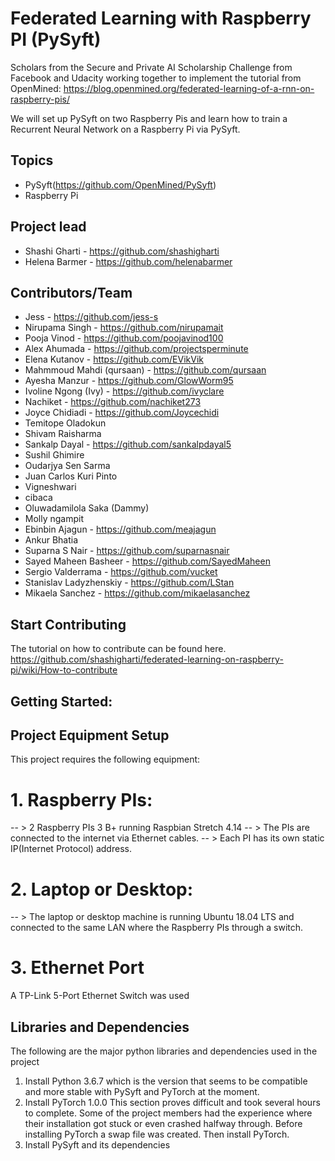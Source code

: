 # Federated Learning with Raspberry PI (PySyft)
Scholars from the Secure and Private AI Scholarship Challenge from Facebook and Udacity working together to implement the tutorial from OpenMined: https://blog.openmined.org/federated-learning-of-a-rnn-on-raspberry-pis/

We will set up PySyft on two Raspberry Pis and learn how to train a Recurrent Neural Network on a Raspberry Pi via PySyft.

## Topics
   - PySyft(https://github.com/OpenMined/PySyft)
   - Raspberry Pi

## Project lead
- Shashi Gharti - https://github.com/shashigharti
- Helena Barmer - https://github.com/helenabarmer

## Contributors/Team
- Jess - https://github.com/jess-s
- Nirupama Singh - https://github.com/nirupamait
- Pooja Vinod - https://github.com/poojavinod100
- Alex Ahumada - https://github.com/projectsperminute
- Elena Kutanov - https://github.com/EVikVik
- Mahmmoud Mahdi (qursaan) - https://github.com/qursaan
- Ayesha Manzur - https://github.com/GlowWorm95
- Ivoline Ngong (Ivy) - https://github.com/ivyclare
- Nachiket - https://github.com/nachiket273
- Joyce Chidiadi - https://github.com/Joycechidi
- Temitope Oladokun
- Shivam Raisharma
- Sankalp Dayal - https://github.com/sankalpdayal5
- Sushil Ghimire
- Oudarjya Sen Sarma
- Juan Carlos Kuri Pinto
- Vigneshwari
- cibaca
- Oluwadamilola Saka (Dammy)
- Molly ngampit
- Ebinbin Ajagun - https://github.com/meajagun
- Ankur Bhatia
- Suparna S Nair - https://github.com/suparnasnair
- Sayed Maheen Basheer - https://github.com/SayedMaheen
- Sergio Valderrama - https://github.com/vucket
- Stanislav Ladyzhenskiy - https://github.com/LStan
- Mikaela Sanchez - https://github.com/mikaelasanchez

## Start Contributing
The tutorial on how to contribute can be found here. https://github.com/shashigharti/federated-learning-on-raspberry-pi/wiki/How-to-contribute

## Getting Started:
## Project Equipment Setup
This project requires the following equipment:
# 1. Raspberry PIs:
-- > 2 Raspberry PIs 3 B+ running Raspbian Stretch 4.14
-- > The PIs are connected to the internet via Ethernet cables.
-- > Each PI has its own static IP(Internet Protocol) address.

# 2. Laptop or Desktop:
-- > The laptop or desktop machine is running Ubuntu 18.04 LTS and connected to the same LAN where the Raspberry PIs through a switch.

# 3. Ethernet Port
A TP-Link 5-Port Ethernet Switch was used

## Libraries and Dependencies
The following are the major python libraries and dependencies used in the project
1. Install Python 3.6.7 which is the version that seems to be compatible and more stable with PySyft and PyTorch at the moment.
2. Install PyTorch 1.0.0
This section proves difficult and took several hours to complete. Some of the project members had the experience where their installation got stuck or even crashed halfway through. Before installing PyTorch a swap file was created. Then install PyTorch.
3. Install PySyft and its dependencies

